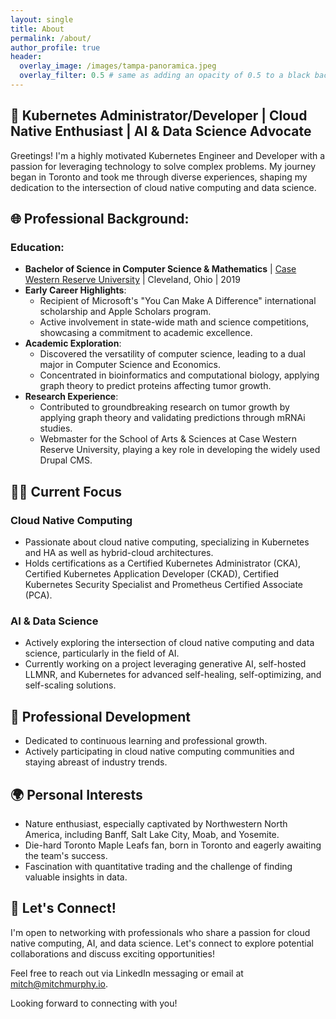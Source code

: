```yaml
---
layout: single
title: About
permalink: /about/
author_profile: true
header:
  overlay_image: /images/tampa-panoramica.jpeg
  overlay_filter: 0.5 # same as adding an opacity of 0.5 to a black background
---
```


## 🚀 Kubernetes Administrator/Developer | Cloud Native Enthusiast | AI & Data Science Advocate

Greetings! I'm a highly motivated Kubernetes Engineer and Developer with a passion for leveraging technology to solve complex problems. My journey began in Toronto and took me through diverse experiences, shaping my dedication to the intersection of cloud native computing and data science.

## 🌐 Professional Background:

### Education:

* **Bachelor of Science in Computer Science & Mathematics** | [Case Western Reserve University](https://case.edu/) | Cleveland, Ohio | 2019
* **Early Career Highlights**:
  * Recipient of Microsoft's "You Can Make A Difference" international scholarship and Apple Scholars program.
  * Active involvement in state-wide math and science competitions, showcasing a commitment to academic excellence.
* **Academic Exploration**:
  * Discovered the versatility of computer science, leading to a dual major in Computer Science and Economics.
  * Concentrated in bioinformatics and computational biology, applying graph theory to predict proteins affecting tumor growth.
* **Research Experience**:
  * Contributed to groundbreaking research on tumor growth by applying graph theory and validating predictions through mRNAi studies.
  * Webmaster for the School of Arts & Sciences at Case Western Reserve University, playing a key role in developing the widely used Drupal CMS.

## 👨‍💻 Current Focus

### Cloud Native Computing

* Passionate about cloud native computing, specializing in Kubernetes and HA as well as hybrid-cloud architectures.
* Holds certifications as a Certified Kubernetes Administrator (CKA), Certified Kubernetes Application Developer (CKAD), Certified Kubernetes Security Specialist and Prometheus Certified Associate (PCA).

### AI & Data Science

* Actively exploring the intersection of cloud native computing and data science, particularly in the field of AI.
* Currently working on a project leveraging generative AI, self-hosted LLMNR, and Kubernetes for advanced self-healing, self-optimizing, and self-scaling solutions.

## 🌱 Professional Development

* Dedicated to continuous learning and professional growth.
* Actively participating in cloud native computing communities and staying abreast of industry trends.

## 🌍 Personal Interests

* Nature enthusiast, especially captivated by Northwestern North America, including Banff, Salt Lake City, Moab, and Yosemite.
* Die-hard Toronto Maple Leafs fan, born in Toronto and eagerly awaiting the team's success.
* Fascination with quantitative trading and the challenge of finding valuable insights in data.

## 🤝 Let's Connect!

I'm open to networking with professionals who share a passion for cloud native computing, AI, and data science. Let's connect to explore potential collaborations and discuss exciting opportunities!

Feel free to reach out via LinkedIn messaging or email at [mitch@mitchmurphy.io](mitch@mitchmurphy.io).

Looking forward to connecting with you!